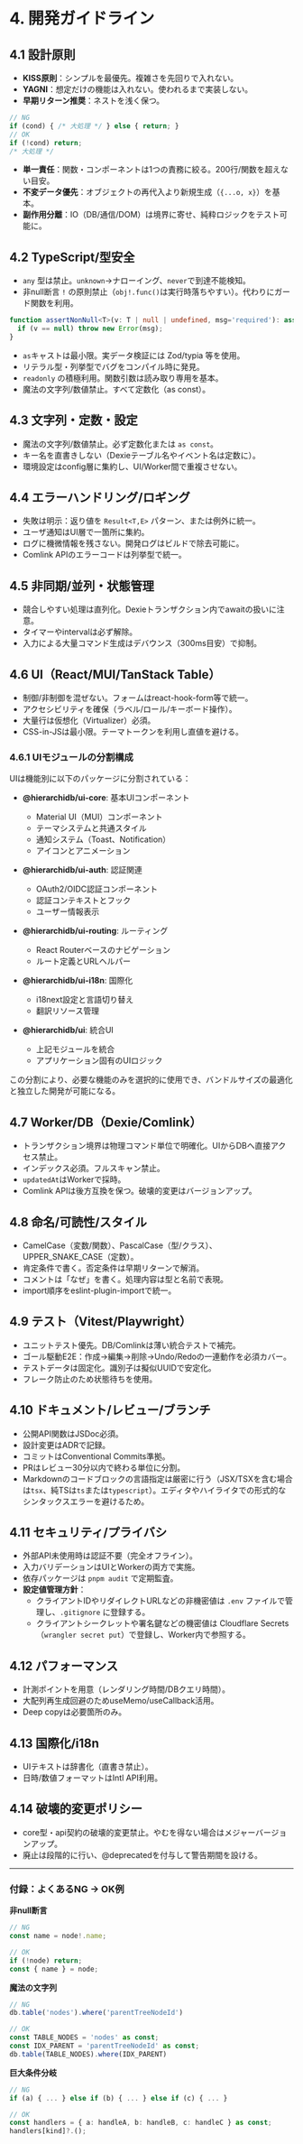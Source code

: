 # 4. 開発ガイドライン

## 4.1 設計原則
- **KISS原則**：シンプルを最優先。複雑さを先回りで入れない。
- **YAGNI**：想定だけの機能は入れない。使われるまで実装しない。
- **早期リターン推奨**：ネストを浅く保つ。
```ts
// NG
if (cond) { /* 大処理 */ } else { return; }
// OK
if (!cond) return;
/* 大処理 */
```
- **単一責任**：関数・コンポーネントは1つの責務に絞る。200行/関数を超えない目安。
- **不変データ優先**：オブジェクトの再代入より新規生成（`{...o, x}`）を基本。
- **副作用分離**：IO（DB/通信/DOM）は境界に寄せ、純粋ロジックをテスト可能に。

## 4.2 TypeScript/型安全
- `any` 型は禁止。`unknown`→ナローイング、`never`で到達不能検知。
- 非null断言 `!` の原則禁止（`obj!.func()`は実行時落ちやすい）。代わりにガード関数を利用。
```ts
function assertNonNull<T>(v: T | null | undefined, msg='required'): asserts v is T {
  if (v == null) throw new Error(msg);
}
```
- `as`キャストは最小限。実データ検証には Zod/typia 等を使用。
- リテラル型・列挙型でバグをコンパイル時に発見。
- `readonly` の積極利用。関数引数は読み取り専用を基本。
- 魔法の文字列/数値禁止。すべて定数化（as const）。

## 4.3 文字列・定数・設定
- 魔法の文字列/数値禁止。必ず定数化または `as const`。
- キー名を直書きしない（Dexieテーブル名やイベント名は定数に）。
- 環境設定はconfig層に集約し、UI/Worker間で重複させない。

## 4.4 エラーハンドリング/ロギング
- 失敗は明示：返り値を `Result<T,E>` パターン、または例外に統一。
- ユーザ通知はUI層で一箇所に集約。
- ログに機微情報を残さない。開発ログはビルドで除去可能に。
- Comlink APIのエラーコードは列挙型で統一。

## 4.5 非同期/並列・状態管理
- 競合しやすい処理は直列化。Dexieトランザクション内でawaitの扱いに注意。
- タイマーやintervalは必ず解除。
- 入力による大量コマンド生成はデバウンス（300ms目安）で抑制。

## 4.6 UI（React/MUI/TanStack Table）
- 制御/非制御を混ぜない。フォームはreact-hook-form等で統一。
- アクセシビリティを確保（ラベル/ロール/キーボード操作）。
- 大量行は仮想化（Virtualizer）必須。
- CSS-in-JSは最小限。テーマトークンを利用し直値を避ける。

### 4.6.1 UIモジュールの分割構成
UIは機能別に以下のパッケージに分割されている：

- **@hierarchidb/ui-core**: 基本UIコンポーネント
  - Material UI（MUI）コンポーネント
  - テーマシステムと共通スタイル
  - 通知システム（Toast、Notification）
  - アイコンとアニメーション

- **@hierarchidb/ui-auth**: 認証関連
  - OAuth2/OIDC認証コンポーネント
  - 認証コンテキストとフック
  - ユーザー情報表示

- **@hierarchidb/ui-routing**: ルーティング
  - React Routerベースのナビゲーション
  - ルート定義とURLヘルパー

- **@hierarchidb/ui-i18n**: 国際化
  - i18next設定と言語切り替え
  - 翻訳リソース管理

- **@hierarchidb/ui**: 統合UI
  - 上記モジュールを統合
  - アプリケーション固有のUIロジック

この分割により、必要な機能のみを選択的に使用でき、バンドルサイズの最適化と独立した開発が可能になる。

## 4.7 Worker/DB（Dexie/Comlink）
- トランザクション境界は物理コマンド単位で明確化。UIからDBへ直接アクセス禁止。
- インデックス必須。フルスキャン禁止。
- `updatedAt`はWorkerで採時。
- Comlink APIは後方互換を保つ。破壊的変更はバージョンアップ。

## 4.8 命名/可読性/スタイル
- CamelCase（変数/関数）、PascalCase（型/クラス）、UPPER_SNAKE_CASE（定数）。
- 肯定条件で書く。否定条件は早期リターンで解消。
- コメントは「なぜ」を書く。処理内容は型と名前で表現。
- import順序をeslint-plugin-importで統一。

## 4.9 テスト（Vitest/Playwright）
- ユニットテスト優先。DB/Comlinkは薄い統合テストで補完。
- ゴール駆動E2E：作成→編集→削除→Undo/Redoの一連動作を必須カバー。
- テストデータは固定化。識別子は擬似UUIDで安定化。
- フレーク防止のため状態待ちを使用。

## 4.10 ドキュメント/レビュー/ブランチ
- 公開API関数はJSDoc必須。
- 設計変更はADRで記録。
- コミットはConventional Commits準拠。
- PRはレビュー30分以内で終わる単位に分割。
- Markdownのコードブロックの言語指定は厳密に行う（JSX/TSXを含む場合は`tsx`、純TSは`ts`または`typescript`）。エディタやハイライタでの形式的なシンタックスエラーを避けるため。 

## 4.11 セキュリティ/プライバシ
- 外部API未使用時は認証不要（完全オフライン）。
- 入力バリデーションはUIとWorkerの両方で実施。
- 依存パッケージは `pnpm audit` で定期監査。
- **設定値管理方針**：
    - クライアントIDやリダイレクトURLなどの非機密値は `.env` ファイルで管理し、`.gitignore` に登録する。
    - クライアントシークレットや署名鍵などの機密値は Cloudflare Secrets（`wrangler secret put`）で登録し、Worker内で参照する。

## 4.12 パフォーマンス
- 計測ポイントを用意（レンダリング時間/DBクエリ時間）。
- 大配列再生成回避のためuseMemo/useCallback活用。
- Deep copyは必要箇所のみ。

## 4.13 国際化/i18n
- UIテキストは辞書化（直書き禁止）。
- 日時/数値フォーマットはIntl API利用。

## 4.14 破壊的変更ポリシー
- core型・api契約の破壊的変更禁止。やむを得ない場合はメジャーバージョンアップ。
- 廃止は段階的に行い、@deprecatedを付与して警告期間を設ける。

---

### 付録：よくあるNG → OK例

**非null断言**
```ts
// NG
const name = node!.name;

// OK
if (!node) return;
const { name } = node;
```

**魔法の文字列**
```ts
// NG
db.table('nodes').where('parentTreeNodeId')

// OK
const TABLE_NODES = 'nodes' as const;
const IDX_PARENT = 'parentTreeNodeId' as const;
db.table(TABLE_NODES).where(IDX_PARENT)
```

**巨大条件分岐**
```ts
// NG
if (a) { ... } else if (b) { ... } else if (c) { ... }

// OK
const handlers = { a: handleA, b: handleB, c: handleC } as const;
handlers[kind]?.();
```

